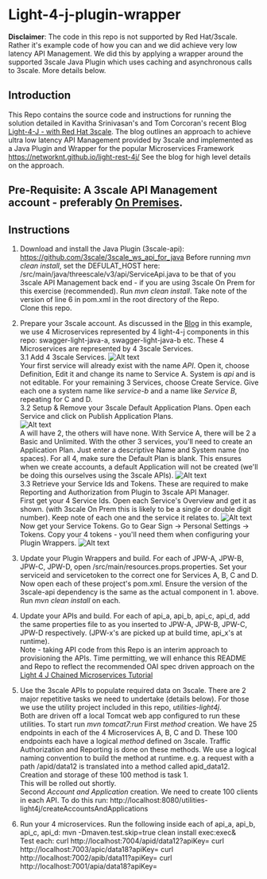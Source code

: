 # Light-4-j-plugin-wrapper

**Disclaimer**: The code in this repo is not supported by Red Hat/3scale. Rather it's example code of how you can and we did achieve very low latency API Management. We did this by applying a wrapper around the supported 3scale Java Plugin which uses caching and asynchronous calls to 3scale. More details below.

## Introduction  
This Repo contains the source code and instructions for running the solution detailed in Kavitha Srinivasan's and Tom Corcoran's recent Blog [Light-4-J - with Red Hat 3scale](http://middlewareblog.redhat.com/2017/07/25/low-latency-api-management-for-microservices-framework-light-4-j-with-red-hat-3scale/). The blog outlines an approach to achieve ultra low latency API Management provided by 3scale and implemented as a Java Plugin and Wrapper for the popular Microservices Framework https://networknt.github.io/light-rest-4j/ See the blog for high level details on the approach.

## Pre-Requisite: A 3scale API Management account - preferably [On Premises](https://support.3scale.net/guides/infrastructure/onpremises20-installation).  

## Instructions
1. Download and install the Java Plugin (3scale-api): https://github.com/3scale/3scale_ws_api_for_java
   Before running *mvn clean install*, set the DEFULAT_HOST here: /src/main/java/threescale/v3/api/ServiceApi.java to be that of you 3scale API Management back end - if you are using 3scale On Prem for this exercise (recommended).
   Run *mvn clean install*.
   Take note of the version of line 6 in pom.xml in the root directory of the Repo.  
   Clone this repo.

3. Prepare your 3scale account.
As discussed in the [Blog](http://middlewareblog.redhat.com/2017/07/25/low-latency-api-management-for-microservices-framework-light-4-j-with-red-hat-3scale/) in this example, we use 4 Microservices represented by 4 light-4-j components in this repo: swagger-light-java-a, swagger-light-java-b etc. These 4 Microservices are represented by 4 3scale Services.  
	3.1 Add 4 3scale Services. ![Alt text](https://github.com/tnscorcoran/light-4-j-plugin-wrapper/blob/master/_images/1-3scaleServices.png)  
	Your first service will already exist with the name *API*. Open it, choose Definition, Edit it and change its name to Service A. System is *api* and is not editable.
	For your remaining 3 Services, choose Create Service. Give each one a system name like *service-b* and a name like *Service B*, repeating for C and D.  
	3.2 Setup & Remove your 3scale Default Application Plans. Open each Service and click on Publish Application Plans.  
	![Alt text](https://github.com/tnscorcoran/light-4-j-plugin-wrapper/blob/master/_images/2-Applications-PlansLink.png)  
	A will have 2, the others will have none. With Service A, there will be 2 a Basic and Unlimited. With the other 3 services, you'll need to create an Application Plan. Just enter a descriptive Name and System name (no spaces). For all 4, make sure the Default Plan is blank. This ensures when we create accounts, a default Application will not be created (we'll be doing this ourselves using the 3scale APIs).
	![Alt text](https://github.com/tnscorcoran/light-4-j-plugin-wrapper/blob/master/_images/2-Applications-PlansList.png)  
	3.3 Retrieve your Service Ids and Tokens. These are required to make Reporting and Authorization from Plugin to 3scale API Manager.  
	First get your 4 Service Ids. Open each Service's Overview and get it as shown. (with 3scale On Prem this is likely to be a single or double digit number). Keep note of each one and the service it relates to.
	![Alt text](https://github.com/tnscorcoran/light-4-j-plugin-wrapper/blob/master/_images/3-Service-Id.png)  
	Now get your Service Tokens. Go to Gear Sign -> Personal Settings -> Tokens. Copy your 4 tokens - you'll need them when configuring your Plugin Wrappers.
	![Alt text](https://github.com/tnscorcoran/light-4-j-plugin-wrapper/blob/master/_images/4-Service-tokens.png)  
	
4. Update your Plugin Wrappers and build. For each of JPW-A, JPW-B, JPW-C, JPW-D, open /src/main/resources.props.properties. Set your serviceid and servicetoken to the correct one for Services A, B, C and D. Now open each of these project's pom.xml. Ensure the version of the 3scale-api dependency is the same as the actual component in 1. above.  
Run *mvn clean install* on each.
	
5. Update your APIs and build. For each of api_a, api_b, api_c, api_d, add the same properties file to as you inserted to JPW-A, JPW-B, JPW-C, JPW-D respectively. (JPW-x's are picked up at build time, api_x's at runtime).  
Note - taking API code from this Repo is an interim approach to provisioning the APIs. Time permitting, we will enhance this README and Repo to reflect the recommended OAI spec driven approach on the [Light 4 J Chained Microservices Tutorial](https://networknt.github.io/light-rest-4j/tutorial/ms-chain/) 

6. Use the 3scale APIs to populate required data on 3scale. There are 2 major repetitive tasks we need to undertake (details below). For those we use the utility project included in this repo, *utilities-light4j*.  
Both are driven off a local Tomcat web app configured to run these utilities.
To start run *mvn tomcat7:run*
First *method* creation. We have 25 endpoints in each of the 4 Microservices A, B, C and D. These 100 endpoints each have a logical *method* defined on 3scale. Traffic Authorization and Reporting is done on these methods. We use a logical naming convention to build the method at runtime. e.g. a request with a path /apid/data12 is translated into a method called apid_data12. Creation and storage of these 100 method is task 1.  	
This will be rolled out shortly.  
Second *Account and Application* creation. We need to create 100 clients in each API. To do this run:
http://localhost:8080/utilities-light4j/createAccountsAndApplications
	
7. Run your 4 microservices. Run the following inside each of api_a, api_b, api_c, api_d:
   mvn -Dmaven.test.skip=true clean install exec:exec&  	 
   Test each:
   		curl http://localhost:7004/apid/data12?apiKey=<apiKeyX>
   		curl http://localhost:7003/apic/data18?apiKey=<apiKeyX>
   		curl http://localhost:7002/apib/data11?apiKey=<apiKeyX>
   		curl http://localhost:7001/apia/data18?apiKey=<apiKeyX>
    			
  	


